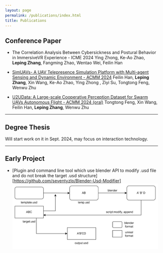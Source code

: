 ```yaml
---
layout: page
permalink: /publications/index.html
title: Publications
---
```


## Conference Paper

- The Correlation Analysis Between Cybersickness and Postural Behavior in lmmersiveVR Experience - ICME 2024
  Ying Zhong, Ke-Ao Zhao, **Leping Zhang**, Fangming Zhao, Wentao Wei, Feilin Han

- [SimUAVs- A UAV Telepresence Simulation Platform with Multi-agent Sensing and Dynamic Environment - ACMM 2024](/mypaper/SimUAVs.pdf)
  Feilin Han, **Leping Zhang**, Xin Wang, Ke-Ao Zhao, Ying Zhong , Ziyi Su, Tongtong Feng, Wenwu Zhu

- [U2UData: A Large-scale Cooperative Perception Dataset for Swarm UAVs Autonomous Flight - ACMM 2024 (oral)](/mypaper/U2UData.pdf)
  Tongtong Feng, Xin Wang, Feilin Han, **Leping Zhang**, Wenwu Zhu

---

## Degree Thesis

Will start work on it in Sept. 2024, may focus on interaction technology.

---

## Early Project

- [Plugin and command line tool which use blender API to modify .usd file and do not break the target .usd structure][https://github.com/seventyzlp/Blender-Usd-Modifier]
  ![toolchain](/images/BlenderTool.png)
